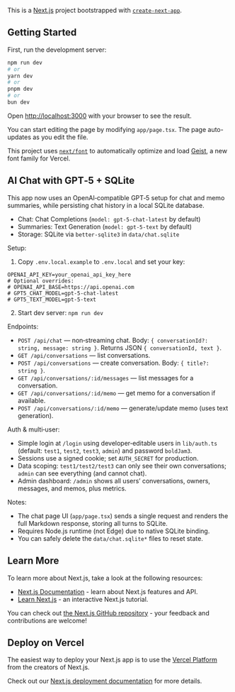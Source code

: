 This is a [Next.js](https://nextjs.org) project bootstrapped with [`create-next-app`](https://nextjs.org/docs/app/api-reference/cli/create-next-app).

## Getting Started

First, run the development server:

```bash
npm run dev
# or
yarn dev
# or
pnpm dev
# or
bun dev
```

Open [http://localhost:3000](http://localhost:3000) with your browser to see the result.

You can start editing the page by modifying `app/page.tsx`. The page auto-updates as you edit the file.

This project uses [`next/font`](https://nextjs.org/docs/app/building-your-application/optimizing/fonts) to automatically optimize and load [Geist](https://vercel.com/font), a new font family for Vercel.

## AI Chat with GPT‑5 + SQLite

This app now uses an OpenAI‑compatible GPT‑5 setup for chat and memo summaries, while persisting chat history in a local SQLite database.

- Chat: Chat Completions (`model: gpt-5-chat-latest` by default)
- Summaries: Text Generation (`model: gpt-5-text` by default)
- Storage: SQLite via `better-sqlite3` in `data/chat.sqlite`

Setup:

1) Copy `.env.local.example` to `.env.local` and set your key:

```
OPENAI_API_KEY=your_openai_api_key_here
# Optional overrides:
# OPENAI_API_BASE=https://api.openai.com
# GPT5_CHAT_MODEL=gpt-5-chat-latest
# GPT5_TEXT_MODEL=gpt-5-text
```

2) Start dev server: `npm run dev`

Endpoints:

- `POST /api/chat` — non‑streaming chat. Body: `{ conversationId?: string, message: string }`. Returns JSON `{ conversationId, text }`.
- `GET /api/conversations` — list conversations.
- `POST /api/conversations` — create conversation. Body: `{ title?: string }`.
- `GET /api/conversations/:id/messages` — list messages for a conversation.
- `GET /api/conversations/:id/memo` — get memo for a conversation if available.
- `POST /api/conversations/:id/memo` — generate/update memo (uses text generation).

Auth & multi‑user:

- Simple login at `/login` using developer‑editable users in `lib/auth.ts` (default: `test1`, `test2`, `test3`, `admin`) and password `boldJam3`.
- Sessions use a signed cookie; set `AUTH_SECRET` for production.
- Data scoping: `test1/test2/test3` can only see their own conversations; `admin` can see everything (and cannot chat).
- Admin dashboard: `/admin` shows all users’ conversations, owners, messages, and memos, plus metrics.

Notes:

- The chat page UI (`app/page.tsx`) sends a single request and renders the full Markdown response, storing all turns to SQLite.
- Requires Node.js runtime (not Edge) due to native SQLite binding.
- You can safely delete the `data/chat.sqlite*` files to reset state.

## Learn More

To learn more about Next.js, take a look at the following resources:

- [Next.js Documentation](https://nextjs.org/docs) - learn about Next.js features and API.
- [Learn Next.js](https://nextjs.org/learn) - an interactive Next.js tutorial.

You can check out [the Next.js GitHub repository](https://github.com/vercel/next.js) - your feedback and contributions are welcome!

## Deploy on Vercel

The easiest way to deploy your Next.js app is to use the [Vercel Platform](https://vercel.com/new?utm_medium=default-template&filter=next.js&utm_source=create-next-app&utm_campaign=create-next-app-readme) from the creators of Next.js.

Check out our [Next.js deployment documentation](https://nextjs.org/docs/app/building-your-application/deploying) for more details.
